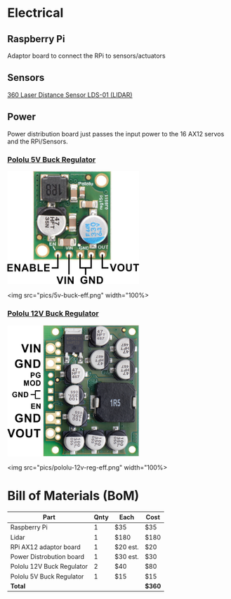 # Electrical

## Raspberry Pi

Adaptor board to connect the RPi to sensors/actuators

## Sensors

[360 Laser Distance Sensor LDS-01 (LIDAR)](http://www.robotis.us/360-laser-distance-sensor-lds-01-lidar/)

## Power

Power distribution board just passes the input power to the 16 AX12 servos and the RPi/Sensors.

### [Pololu 5V Buck Regulator](https://www.pololu.com/product/2851)

<img src="pics/5v-buck.jpg" width="300px">

<img src="pics/5v-buck-eff.png" width="100%>

### [Pololu 12V Buck Regulator](https://www.pololu.com/product/2885)

<img src="pics/pololu-12v-reg.png" width="300px">

<img src="pics/pololu-12v-reg-eff.png" width="100%>

# Bill of Materials (BoM)

| Part | Qnty | Each | Cost |
|---|---|---|---|
| Raspberry Pi | 1 | $35 | $35 |
| Lidar | 1 | $180 | $180 |
| RPi AX12 adaptor board | 1 | $20 est. | $20 |
| Power Distrobution board | 1 | $30 est. | $30 |
| Pololu 12V Buck Regulator | 2 | $40 | $80 |
| Pololu 5V Buck Regulator | 1 | $15 | $15 |
| **Total** | | | **$360** |
